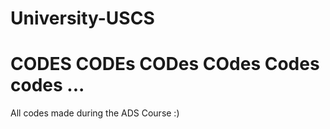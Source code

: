 # University-USCS
<h1> CODES CODEs CODes COdes Codes codes ... </h1>
All codes made during the ADS Course :)
